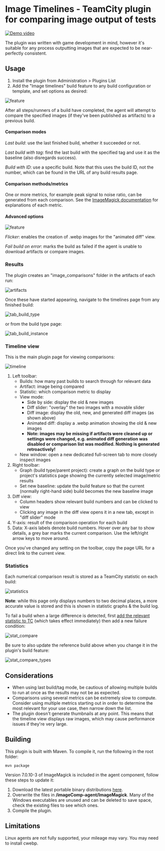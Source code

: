 # Image Timelines - TeamCity plugin for comparing image output of tests

[![Demo video](/images/demo_preview.png)](http://www.youtube.com/watch?v=c7v1fSYcVI8 "Demo")

The plugin was written with game development in mind, however it's suitable for any process outputting images that are expected to be near-perfectly consistent.

## Usage
1. Install the plugin from Administration > Plugins List
2. Add the "Image timelines" build feature to any build configuration or template, and set options as desired:

![feature](/images/feature.png "Build feature")

After all steps/runners of a build have completed, the agent will attempt to compare the specified images (if they've been published as artifacts) to a previous build.

#### Comparison modes
*Last build*: use the last finished build, whether it succeeded or not.

*Last build with tag*: find the last build with the specified tag and use it as the baseline (also disregards success).

*Build with ID*: use a specific build. Note that this uses the build ID, not the number, which can be found in the URL of any build results page.

#### Comparison methods/metrics
One or more metrics, for example peak signal to noise ratio, can be generated from each comparison. See the [ImageMagick documentation](https://imagemagick.org/script/command-line-options.php#metric) for explanations of each metric.

#### Advanced options
![feature](/images/feature_adv.png "Advanced settings")

*Flicker*: enables the creation of .webp images for the "animated diff" view.

*Fail build on error*: marks the build as failed if the agent is unable to download artifacts or compare images.

### Results
The plugin creates an "image_comparisons" folder in the artifacts of each run:

![artifacts](/images/artifacts.png "Artifacts")

Once these have started appearing, navigate to the timelines page from any finished build:

![tab_build_type](/images/tab_build_type.png "Build type tab")

or from the build type page:

![tab_build_instance](/images/tab_build_instance.png "Build tab")

### Timeline view
This is the main plugin page for viewing comparisons:

![timeline](/images/timeline.png "Timeline")

1. Left toolbar:
   * Builds: how many past builds to search through for relevant data
   * Artifact: image being compared
   * Statistic: which comparison metric to display
   * View mode:
      * Side by side: display the old & new images
      * Diff slider: "overlay" the two images with a movable slider
      * Diff image: display the old, new, and generated diff images (as shown above)
      * Animated diff: display a .webp animation showing the old & new images
      * **Note: images may be missing if artifacts were cleaned up or settings were changed, e.g. animated diff generation was disabled or comparison list was modified. Nothing is generated retroactively!**
   * New window: open a new dedicated full-screen tab to more closely inspect images
2. Right toolbar:
   * Graph (build type/parent project): create a graph on the build type or project's statistics page showing the currently selected image/metric results
   * Set new baseline: update the build feature so that the current (normally right-hand side) build becomes the new baseline image
3. Diff view:
   * Column headers show relevant build numbers and can be clicked to view
   * Clicking any image in the diff view opens it in a new tab, except in "diff slider" mode
4. Y-axis: result of the comparison operation for each build
5. Data: X-axis labels denote build numbers. Hover over any bar to show details, a grey bar marks the current comparison. Use the left/right arrow keys to move around.

Once you've changed any setting on the toolbar, copy the page URL for a direct link to the current view.

### Statistics
Each numerical comparison result is stored as a TeamCity statistic on each build:

![statistics](/images/statistics.png "Statistics")

**Note**: while this page only displays numbers to two decimal places, a more accurate value is stored and this is shown in statistic graphs & the build log.

To fail a build when a large difference is detected, first [add the relevant statistic to TC](https://www.jetbrains.com/help/teamcity/2020.2/build-failure-conditions.html#Adding+custom+build+metric) (which takes effect immediately) then add a new failure condition:

![stat_compare](/images/stat_compare.png "Stat comparison")

Be sure to also update the reference build above when you change it in the plugin's build feature:

![stat_compare_types](/images/stat_compare_types.png "Stat comparison types")

## Considerations
* When using last build/tag mode, be cautious of allowing multiple builds to run at once as the results may not be as expected.
* Comparisons using several metrics can be extremely slow to compute. Consider using multiple metrics starting out in order to determine the most relevant for your use case, then narrow down the list.
* The plugin doesn't generate thumbnails at any point. This means that the timeline view displays raw images, which may cause performance issues if they're very large.

## Building
This plugin is built with Maven. To compile it, run the following in the root folder:
```
mvn package
```
Version 7.0.10-3 of ImageMagick is included in the agent component, follow these steps to update it:
1. Download the latest portable binary distributions [here](https://imagemagick.org/script/download.php).
2. Overwrite the files in **/imageComp-agent/ImageMagick**. Many of the Windows executables are unused and can be deleted to save space, check the existing files to see which ones.
3. Compile the plugin.

## Limitations
Linux agents are not fully supported, your mileage may vary. You may need to install cwebp.

